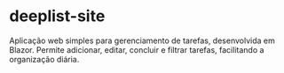# deeplist-site
Aplicação web simples para gerenciamento de tarefas, desenvolvida em Blazor. Permite adicionar, editar, concluir e filtrar tarefas, facilitando a organização diária.
